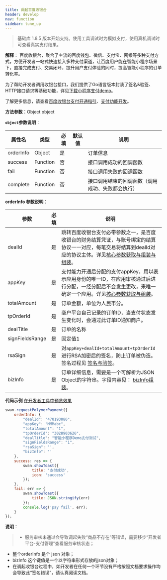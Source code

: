 ```yaml
---
title: 调起百度收银台
header: develop
nav: function
sidebar: tune_up
---
```



 

> 基础库 1.8.5 版本开始支持。使用工具调试时为模拟支付，使用真机调试时可查看真实支付结果。

**解释**： 百度收银台，聚合了主流的百度钱包、微信、支付宝、网银等多种支付方式，方便开发者一站式快速接入多种支付渠道，让百度用户能在智能小程序场景下，直接完成支付、交易闭环，提升用户支付体验的同时，提高智能小程序的订单转化率。

为了帮助开发者调用收银台接口，我们提供了Go语言版本封装了签名&验签、HTTP接口请求等基础功能，详见[下载小程序支付demo](https://github.com/baidu-smart-app)。


了解更多信息，请查看[百度收银台支付开通指引](https://smartprogram.baidu.com/docs/introduction/pay/)、[支付功能开发](https://smartprogram.baidu.com/docs/develop/function/invoke_process/)。

**方法参数**：Object object

**`object`参数说明**：

|属性名 |类型  |必填 | 默认值 |说明|
|---- | ---- | ---- | ----|----|
|orderInfo| Object | 是 | |订单信息|
|success |Function  |  否  | | 接口调用成功的回调函数|
|fail   | Function  |  否  | | 接口调用失败的回调函数|
|complete  |  Function  |  否  | | 接口调用结束的回调函数（调用成功、失败都会执行）|

**orderInfo 参数说明**：

|参数| 必填|说明|
|----|   ----|---|
|dealId| 是|跳转百度收银台支付必带参数之一，是百度收银台的财务结算凭证，与账号绑定的结算协议一一对应，每笔交易将结算到dealId对应的协议主体。详见<a href="https://smartprogram.baidu.com/docs/develop/function/parameter/">核心参数获取与组装与组装</a>。|
|appKey| 是|支付能力开通后分配的支付appKey，用以表示应用身份的唯一ID，在应用审核通过后进行分配，一经分配后不会发生更改，来唯一确定一个应用。详见<a href="https://smartprogram.baidu.com/docs/develop/function/parameter/)。">核心参数获取与组装</a>。|
|totalAmount|  是|订单金额，单位为人民币分。|
|tpOrderId| 是|商户平台自己记录的订单ID，当支付状态发生变化时，会通过此订单ID通知商户。|
| dealTitle| 是|订单的名称|
| signFieldsRange| 是|固定值1|
|rsaSign| 是|对`appKey+dealId+totalAmount+tpOrderId`进行RSA加密后的签名，防止订单被伪造。签名过程见 [签名与验签](https://smartprogram.baidu.com/docs/develop/function/sign_v2/)。|
|bizInfo|  是|订单详细信息，需要是一个可解析为JSON Object的字符串。字段内容见： [bizInfo组装](https://smartprogram.baidu.com/docs/develop/function/parameter/)。|

 
**代码示例**
<a href="swanide://fragment/6a8036afe85cc399b5ab4bd478100f771558341867863" title="在开发者工具中预览效果" target="_self">在开发者工具中预览效果</a>


```js
swan.requestPolymerPayment({
    orderInfo: {
        "dealId": "470193086",
        "appKey": "MMMabc",
        "totalAmount": "1",
        "tpOrderId": "3028903626",
        "dealTitle": "智能小程序Demo支付测试",
        "signFieldsRange": "1",
        "rsaSign": '',
        "bizInfo": ''
    },
    success: res => {
        swan.showToast({
            title: '支付成功',
            icon: 'success'
        });
    },
    fail: err => {
        swan.showToast({
            title: JSON.stringify(err)
        });
        console.log('pay fail', err);
    }
});
```

**说明**：

> * 服务审核未通过会导致调起失败“商品不存在”等错误，需要移步“开发者平台-支付管理”查看服务审核状态；
* 整个orderInfo 是个 json 对象； 
* bizInfo  这个键值是一个以字符串形式存放的json对象； 
* 在调起收银台过程中，如开发者在任何一个环节没有严格按照文档要求操作均会导致此“签名错误”，请认真阅读文档。















